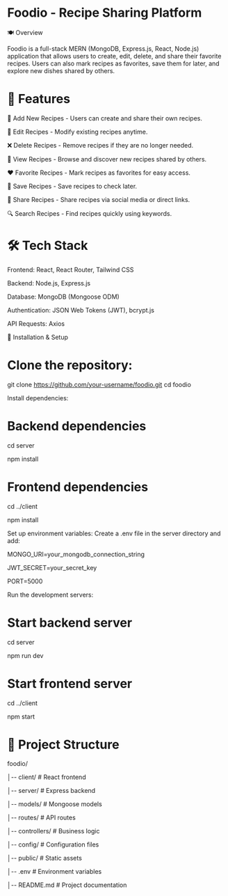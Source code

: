 # Foodio - Recipe Sharing Platform

🍽️ Overview

Foodio is a full-stack MERN (MongoDB, Express.js, React, Node.js) application that allows users to create, edit, delete, and share their favorite recipes. Users can also mark recipes as favorites, save them for later, and explore new dishes shared by others.

# 🚀 Features

📝 Add New Recipes - Users can create and share their own recipes.

🔄 Edit Recipes - Modify existing recipes anytime.

❌ Delete Recipes - Remove recipes if they are no longer needed.

👀 View Recipes - Browse and discover new recipes shared by others.

❤️ Favorite Recipes - Mark recipes as favorites for easy access.

📌 Save Recipes - Save recipes to check later.

🔗 Share Recipes - Share recipes via social media or direct links.

🔍 Search Recipes - Find recipes quickly using keywords.

# 🛠️ Tech Stack

Frontend: React, React Router, Tailwind CSS

Backend: Node.js, Express.js

Database: MongoDB (Mongoose ODM)

Authentication: JSON Web Tokens (JWT), bcrypt.js

API Requests: Axios

🎯 Installation & Setup

# Clone the repository:

git clone https://github.com/your-username/foodio.git
cd foodio

Install dependencies:

# Backend dependencies
cd server

npm install

# Frontend dependencies
cd ../client

npm install

Set up environment variables:
Create a .env file in the server directory and add:

MONGO_URI=your_mongodb_connection_string

JWT_SECRET=your_secret_key

PORT=5000

Run the development servers:
# Start backend server
cd server

npm run dev

# Start frontend server
cd ../client

npm start

# 📂 Project Structure

foodio/

│-- client/      # React frontend

│-- server/      # Express backend

│-- models/      # Mongoose models

│-- routes/      # API routes

│-- controllers/ # Business logic

│-- config/      # Configuration files

│-- public/      # Static assets

│-- .env         # Environment variables

│-- README.md    # Project documentation

